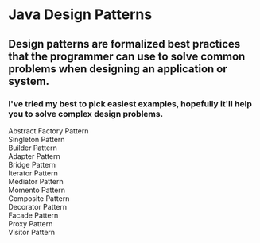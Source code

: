 # Java Design Patterns
## Design patterns are formalized best practices that the programmer can use to solve common problems when designing an application or system. <br />
### I've tried my best to pick easiest examples, hopefully it'll help you to solve complex design problems. 
 Abstract Factory Pattern <br />
 Singleton Pattern <br />
 Builder Pattern <br />
 Adapter Pattern <br />
 Bridge Pattern <br />
 Iterator Pattern <br />
 Mediator Pattern <br />
 Momento Pattern <br />
 Composite Pattern <br />
 Decorator Pattern <br />
 Facade Pattern <br />
 Proxy Pattern <br />
 Visitor Pattern <br />
 
 
